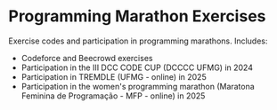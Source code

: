 # Programming Marathon Exercises
Exercise codes and participation in programming marathons.
Includes:
- Codeforce and Beecrowd exercises
- Participation in the III DCC CODE CUP (DCCCC UFMG) in 2024
- Participation in TREMDLE (UFMG - online) in 2025
- Participation in the women's programming marathon (Maratona Feminina de Programação - MFP - online) in 2025
